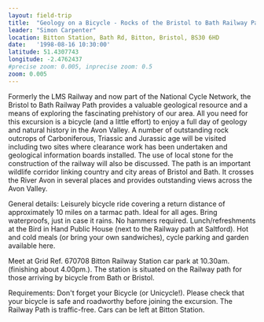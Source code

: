 ```yaml
---
layout: field-trip
title:  "Geology on a Bicycle - Rocks of the Bristol to Bath Railway Path"
leader: "Simon Carpenter"
location: Bitton Station, Bath Rd, Bitton, Bristol, BS30 6HD
date:   '1998-08-16 10:30:00'
latitude: 51.4307743
longitude: -2.4762437
#precise zoom: 0.005, inprecise zoom: 0.5
zoom: 0.005
---
```

Formerly the LMS Railway and now part of the National Cycle Network, the Bristol to Bath Railway Path provides a valuable geological resource and a means of exploring the fascinating prehistory of our area. All you need for this excursion is a bicycle (and a little effort) to enjoy a full day of geology and natural history in the Avon Valley. A number of outstanding rock outcrops of Carboniferous, Triassic and Jurassic age will be visited including two sites where clearance work has been undertaken and geological information boards installed. The use of local stone for the construction of the railway will also be discussed.
The path is an important wildlife corridor linking country and city areas of Bristol and Bath. It crosses the River Avon in several places and provides outstanding views across the Avon Valley.

General details: Leisurely bicycle ride covering a return distance of approximately 10 miles on a tarmac path. Ideal for all ages. Bring waterproofs, just in case it rains. No hammers required. Lunch/refreshments at the Bird in Hand Public House (next to the Railway path at Saltford). Hot and cold meals (or bring your own sandwiches), cycle parking and garden available here.

Meet at Grid Ref. 670708 Bitton Railway Station car park at 10.30am. (finishing about 4.00pm.). The station is situated on the Railway path for those arriving by bicycle from Bath or Bristol.

Requirements: Don't forget your Bicycle (or Unicycle!). Please check that your bicycle is safe and roadworthy before joining the excursion. The Railway Path is traffic-free. Cars can be left at Bitton Station.